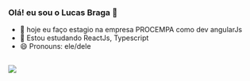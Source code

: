 ### Olá! eu sou o Lucas Braga 👋

- 🔭 hoje eu faço estagio na empresa PROCEMPA como dev angularJs
- 🌱 Estou estudando ReactJs, Typescript
- 😄 Pronouns: ele/dele
##
  <div>
    <a href="https://www.linkedin.com/in/lucas-bins-braga-1b4081200/" target="_blank">
      <img src="https://img.shields.io/badge/LinkedIn-0077B5?style=for-the-badge&logo=linkedin&logoColor=white" target="_blank">
    </a>
  </div>
